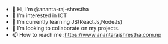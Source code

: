 - 👋 Hi, I’m @ananta-raj-shrestha
- 👀 I’m interested in ICT
- 🌱 I’m currently learning JS(ReactJs,NodeJs)
- 💞️ I’m looking to collaborate on my projects.
- 📫 How to reach me :https://www.anantarajshrestha.com.np

<!---
ananta-raj-shrestha/ananta-raj-shrestha is a ✨ special ✨ repository because its `README.md` (this file) appears on your GitHub profile.
You can click the Preview link to take a look at your changes.
--->

